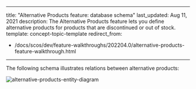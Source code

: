   
---
title: "Alternative Products feature: database schema"
last_updated: Aug 11, 2021
description: The Alternative Products feature lets you define alternative products for products that are discontinued or out of stock.
template: concept-topic-template
redirect_from:
  - /docs/scos/dev/feature-walkthroughs/202204.0/alternative-products-feature-walkthrough.html
---


The following schema illustrates relations between alternative products:

<div class="width-100">

![alternative-products-entity-diagram](https://spryker.s3.eu-central-1.amazonaws.com/docs/Features/Product+Management/Alternative+Products/Alternative+Products+Feature+Overview/alternative-schema.png)

</div>
